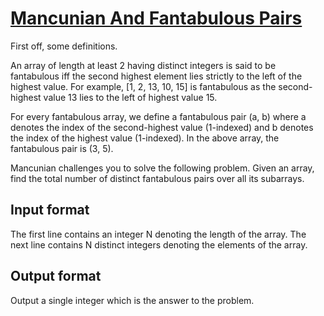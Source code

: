 # [Mancunian And Fantabulous Pairs][link]

First off, some definitions.

An array of length at least 2 having distinct integers is said to be fantabulous iff the second highest element lies strictly to the left of the highest value. For example, [1, 2, 13, 10, 15] is fantabulous as the second-highest value 13 lies to the left of highest value 15.

For every fantabulous array, we define a fantabulous pair (a, b) where a denotes the index of the second-highest value (1-indexed) and b denotes the index of the highest value (1-indexed). In the above array, the fantabulous pair is (3, 5).

Mancunian challenges you to solve the following problem. Given an array, find the total number of distinct fantabulous pairs over all its subarrays.

## Input format

The first line contains an integer N denoting the length of the array. The next line contains N distinct integers denoting the elements of the array.

## Output format

Output a single integer which is the answer to the problem.

[link]: https://www.hackerearth.com/practice/data-structures/stacks/basics-of-stacks/practice-problems/algorithm/mancunian-and-fantabulous-pairs/
